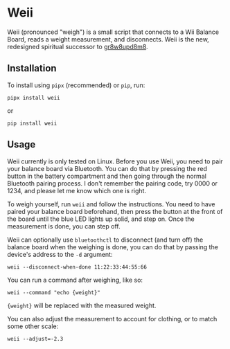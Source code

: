 Weii
====

Weii (pronounced "weigh") is a small script that connects to a Wii Balance Board, reads a weight measurement, and disconnects.
Weii is the new, redesigned spiritual successor to [gr8w8upd8m8](https://github.com/skorokithakis/gr8w8upd8m8).

Installation
------------

To install using `pipx` (recommended) or `pip`, run:

```
pipx install weii
```

or

```
pip install weii
```


Usage
-----

Weii currently is only tested on Linux.
Before you use Weii, you need to pair your balance board via Bluetooth.
You can do that by pressing the red button in the battery compartment and then going through the normal Bluetooth pairing process.
I don't remember the pairing code, try 0000 or 1234, and please let me know which one is right.

To weigh yourself, run `weii` and follow the instructions.
You need to have paired your balance board beforehand, then press the button at the front of the board until the blue LED lights up solid, and step on.
Once the measurement is done, you can step off.

Weii can optionally use `bluetoothctl` to disconnect (and turn off) the balance board when the weighing is done, you can do that by passing the device's address to the `-d` argument:

```
weii --disconnect-when-done 11:22:33:44:55:66
```

You can run a command after weighing, like so:

```
weii --command "echo {weight}"
```

`{weight}` will be replaced with the measured weight.

You can also adjust the measurement to account for clothing, or to match some other scale:

```
weii --adjust=-2.3
```
